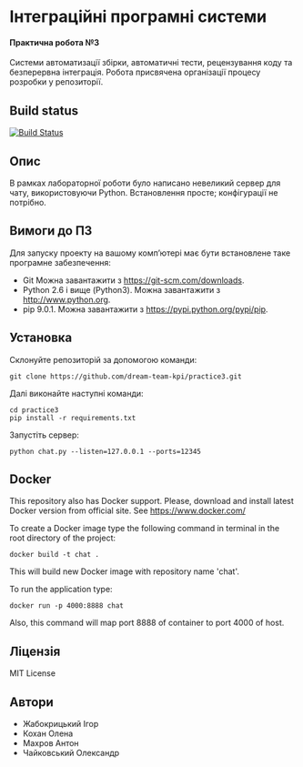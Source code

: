 ﻿# Інтеграційні програмні системи
#### Практична робота №3
Системи автоматизації збірки, автоматичні тести, рецензування коду та безперервна інтеграція. Робота присвячена організації процесу розробки у репозиторії.

## Build status
[![Build Status](https://travis-ci.org/dream-team-kpi/practice3.svg?branch=master)](https://travis-ci.org/dream-team-kpi/practice3)

## Опис
В рамках лабораторної роботи було написано невеликий сервер для чату, використовуючи Python. Встановлення просте; конфігурації не потрібно.

## Вимоги до ПЗ
Для запуску проекту на вашому комп’ютері має бути встановлене таке програмне забезпечення:

 * Git Можна завантажити з https://git-scm.com/downloads.
 * Python 2.6 і вище (Python3). Можна завантажити з http://www.python.org.
 * pip 9.0.1. Можна завантажити з https://pypi.python.org/pypi/pip.

## Установка
Склонуйте репозиторій за допомогою команди:
```
git clone https://github.com/dream-team-kpi/practice3.git
```
Далі виконайте наступні команди:
```
cd practice3
pip install -r requirements.txt
```
Запустіть сервер:
```
python chat.py --listen=127.0.0.1 --ports=12345
```

## Docker
This repository also has Docker support. 
Please, download and install latest Docker version from official site. See https://www.docker.com/

To create a Docker image type the following command in terminal in the root directory of the project:
```
docker build -t chat .
```
This will build new Docker image with repository name 'chat'.

To run the application type:
```
docker run -p 4000:8888 chat
```
Also, this command will map port 8888 of container to port 4000 of host.


## Ліцензія

MIT License


## Автори

* Жабокрицький Ігор
* Кохан Олена
* Махров Антон
* Чайковський Олександр

